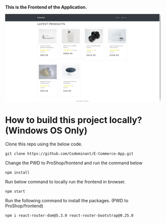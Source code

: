 **This is the Frontend of the Application.**

![ProShop](images/ProShop.png)

# How to build this project locally? (Windows OS Only)

Clone this repo using the below code.

```
git clone https://github.com/Codeminant/E-Commerce-App.git
```

Change the PWD to ProShop/frontend and run the command below

```
npm install
```

Run below command to locally run the frontend in browser.

```
npm start
```

Run the following command to install the packages. (PWD to ProShop/frontend)

```
npm i react-router-dom@5.3.0 react-router-bootstrap@0.25.0
```

